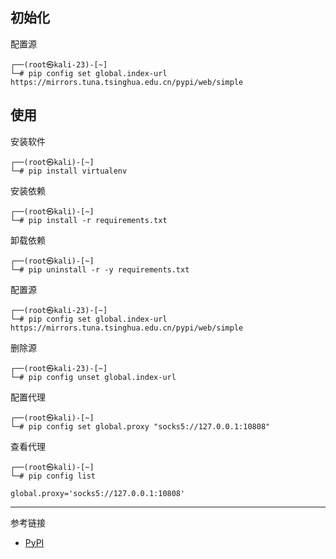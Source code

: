## 初始化

配置源

```shell
┌──(root㉿kali-23)-[~]
└─# pip config set global.index-url https://mirrors.tuna.tsinghua.edu.cn/pypi/web/simple
```

## 使用

安装软件

```shell
┌──(root㉿kali)-[~]
└─# pip install virtualenv
```

安装依赖

```shell
┌──(root㉿kali)-[~]
└─# pip install -r requirements.txt
```

卸载依赖

```shell
┌──(root㉿kali)-[~]
└─# pip uninstall -r -y requirements.txt
```

配置源

```shell
┌──(root㉿kali-23)-[~]
└─# pip config set global.index-url https://mirrors.tuna.tsinghua.edu.cn/pypi/web/simple
```

删除源

```shell
┌──(root㉿kali-23)-[~]
└─# pip config unset global.index-url
```

配置代理

```shell
┌──(root㉿kali)-[~]
└─# pip config set global.proxy "socks5://127.0.0.1:10808"
```

查看代理

```shell
┌──(root㉿kali)-[~]
└─# pip config list
```

```
global.proxy='socks5://127.0.0.1:10808'
```

---

参考链接

- [PyPI](https://pypi.org/)

